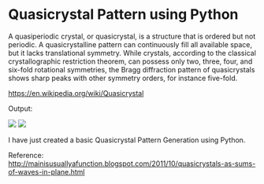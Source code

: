 # Quasicrystal Pattern using Python

A quasiperiodic crystal, or quasicrystal, is a structure that is ordered but not periodic. A quasicrystalline pattern can continuously fill all available space, but it lacks translational symmetry. While crystals, according to the classical crystallographic restriction theorem, can possess only two, three, four, and six-fold rotational symmetries, the Bragg diffraction pattern of quasicrystals shows sharp peaks with other symmetry orders, for instance five-fold.

https://en.wikipedia.org/wiki/Quasicrystal


Output:

![](https://github.com/rehanguha/Quasicrystal-Pattern-Python/blob/master/quasicrystal(1).png)
![](https://github.com/rehanguha/Quasicrystal-Pattern-Python/blob/master/quasicrystal.png)


I have just created a basic Quasicrystal Pattern Generation using Python.

Reference: http://mainisusuallyafunction.blogspot.com/2011/10/quasicrystals-as-sums-of-waves-in-plane.html
